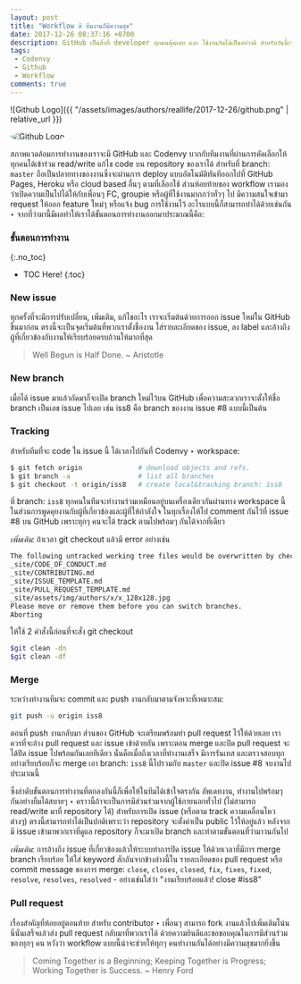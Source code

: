 ```yaml
---
layout: post
title: "Workflow ดี ทีมงานก็มีความสุข"
date: 2017-12-26 08:37:16 +0700
description: GitHub เป็นสิ่งที่ developer ทุกคนคุ้นเคย และ ใช้งานกันได้เป็นอย่างดี สำหรับวันนี้เราจะมาดูข้อตกลงกันสักหน่อยว่าพวกเราจะใช้งาน GitHub และ Codenvy กันยังไงเอาแบบที่ให้เกิดเป็น workflow สำหรับใช้งานร่วมกันในทีม แล้วทุกคนมีรอยยิ้มไปพร้อมๆ กัน
tags:
 - Codenvy
 - Github
 - Workflow
comments: true
---
```

![Github Logo]({{ "/assets/images/authors/reallife/2017-12-26/github.png" | relative_url }})

<img src="/jekyll-clean-dark/assets/images/authors/reallife/2017-12-26/github.png" alt="Github Logo" style="border-radius:50%">

สภาพแวดล้อมการทำงานของเราจะมี GitHub และ Codenvy บวกกับทีมงานที่ผ่านการคัดเลือกให้ทุกคนได้เข้าร่วม read/write แก้ไข code บน repository ของเราได้ สำหรับที่ branch: `master` ถือเป็นปลายทางของงานซึ่งจะผ่านการ deploy แบบอัตโนมัติทันทีออกไปที่ GitHub Pages, Heroku หรือ cloud based อื่นๆ ตามที่เลือกใช้ ส่วนห้อยท้ายของ workflow เรามองว่าเปิดความเป็นไปได้ให้กับเพื่อนๆ FC, groupie หรือผู้ที่ใช้งานมากกว่าทั่วๆ ไป มีความสนใจเข้ามา request ให้ออก feature ใหม่ๆ หรือแจ้ง bug การใช้งานไว้ อะไรแบบนี้ก็สามารถทำได้ด้วยเช่นกัน ‣ จากที่ว่ามานี้มีผลทำให้เราได้ขั้นตอนการทำงานออกมาประมาณนี้คือ:

### ขั้นตอนการทำงาน
{:.no_toc}
* TOC Here!
{:toc}
### New issue
ทุกครั้งที่จะมีการปรับเปลี่ยน, เพิ่มเติม, แก้ไขอะไร เราจะเริ่มต้นด้วยการออก issue ใหม่ใน GitHub ขึ้นมาก่อน ตรงนี้จะเป็นจุดเริ่มต้นที่พวกเราตั้งชื่องาน ใส่รายละเอียดของ issue, ลง label และอ้างถึงผู้ที่เกี่ยวข้องกับงานให้เรียบร้อยครบถ้วนให้มากที่สุด

> Well Begun is Half Done. ~ Aristotle

### New branch
เมื่อได้ issue มาแล้วถัดมาก็จะเปิด branch ใหม่ไว้บน GitHub เพื่อความสะดวกเราจะตั้งให้ชื่อ branch เป็นเลข issue ไปเลย เช่น iss8 คือ branch ของงาน issue #8 แบบนี้เป็นต้น

### Tracking
สำหรับทีมที่จะ code ใน issue นี้ ได้เวลาไปกันที่ Codenvy ‣ workspace:
~~~bash
$ git fetch origin              # download objects and refs.
$ git branch -a                 # list all branches
$ git checkout -t origin/iss8   # create local&tracking branch: iss8
~~~
ที่ branch: `iss8` ทุกคนในทีมจะทำงานร่วมเหมือนอยู่บนเครื่องเดียวกันผ่านทาง workspace นี้ ในส่วนการพูดคุยงานกับผู้ที่เกี่ยวข้องและผู้ที่ให้กำลังใจ ในทุกเรื่องให้ไป comment กันไว้ที่ issue #8 บน GitHub เพราะทุกๆ คนจะได้ track ตามไปพร้อมๆ กันได้จากที่เดียว

*เพิ่มเติม:* ถ้าเวลา git checkout แล้วมี error อย่างเช่น
~~~bash
The following untracked working tree files would be overwritten by checkout:
_site/CODE_OF_CONDUCT.md
_site/CONTRIBUTING.md
_site/ISSUE_TEMPLATE.md
_site/PULL_REQUEST_TEMPLATE.md
_site/assets/img/authors/x/x_128x128.jpg
Please move or remove them before you can switch branches.
Aborting
~~~
ให้ใช้ 2 คำสั่งนี้ก่อนที่จะสั่ง git checkout
~~~bash
$git clean -dn
$git clean -df
~~~
### Merge
ระหว่างทำงานทีมจะ commit และ push งานกลับมาตามจังหวะที่เหมาะสม:
~~~bash
git push -u origin iss8
~~~
ตอนที่ push งานกลับมา ส่วนของ GitHub จะเตรียมพร้อมทำ pull request ไว้ให้ด้วยเลย เราควรที่จะอ้าง pull request และ issue เข้าด้วยกัน เพราะตอน merge และปิด pull request จะได้ปิด issue ไปพร้อมกันเลยทีเดียว นั่นคือเมื่อถึงเวลาที่ทำงานเสร็จ มีการรันเทส และตรวจสอบทุกอย่างเรียบร้อยก็จะ merge เอา branch: `iss8` นี้ไปรวมกับ `master` และปิด issue #8 จบงานไปประมาณนี้

ซึ่งลำดับขั้นตอนการทำงานที่ตกลงกันนี้ก็เพื่อให้ในทีมได้เข้าใจตรงกัน อัพเดทงาน, ทำงานไปพร้อมๆ กันอย่างยิ้มได้สบายๆ ‣ คราวนี้ถ้าจะเป็นการมีส่วนร่วมจากผู้ใช้ภายนอกทั่วไป (ไม่สามารถ read/write มาที่ repository ได้) สำหรับการเปิด issue (หรือตาม track ความเคลื่อนไหวต่างๆ) ตรงนี้สามารถทำได้เป็นปกติเพราะว่า repository จะตั้งค่าเป็น public ไว้ให้อยู่แล้ว หลังจากมี issue เข้ามาพวกเราที่ดูแล repository ก็จะมาเปิด branch และทำตามขั้นตอนที่ว่ามาวนกันไป

*เพิ่มเติม:* การอ้างถึง issue ที่เกี่ยวข้องแล้วให้ระบบทำการปิด issue ให้ด้วยเวลาที่มีการ merge branch เรียบร้อย ให้ใส่ keyword สักอันจากข้างล่างนี้ใน รายละเอียดของ pull request หรือ commit message ของการ merge:
`close`, `closes`, `closed`, `fix`, `fixes`, `fixed`, `resolve`, `resolves`, `resolved` - อย่างเช่นใส่ว่า "งานเรียบร้อยแล้ว! close #iss8"
### Pull request
เรื่องสำคัญที่ห้อยอยู่ตอนท้าย สำหรับ contributor ‣ เพื่อนๆ สามารถ fork งานแล้วไปเพิ่มเติมโน่นนี่นั่นเสร็จแล้วส่ง pull request กลับมาที่พวกเราได้ ด้วยความยินดีและขอขอบคุณในการมีส่วนร่วมของทุกๆ คน หวังว่า workflow แบบนี้น่าจะช่วยให้ทุกๆ คนทำงานกันได้อย่างมีความสุขมากยิ่งขึ้น

> Coming Together is a Beginning; Keeping Together is Progress; Working Together is Success. ~ Henry Ford

